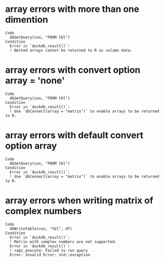 # array errors with more than one dimention

    Code
      dbGetQuery(con, "FROM tbl")
    Condition
      Error in `duckdb_result()`:
      ! Nested arrays cannot be returned to R as column data.

# array errors with convert option array = 'none'

    Code
      dbGetQuery(con, "FROM tbl")
    Condition
      Error in `duckdb_result()`:
      ! Use `dbConnect(array = "matrix")` to enable arrays to be returned to R.

# array errors with default convert option array

    Code
      dbGetQuery(con, "FROM tbl")
    Condition
      Error in `duckdb_result()`:
      ! Use `dbConnect(array = "matrix")` to enable arrays to be returned to R.

# array errors when writing matrix of complex numbers

    Code
      dbWriteTable(con, "tbl", df)
    Condition
      Error in `duckdb_result()`:
      ! Matrix with complex numbers are not supported.
      Error in `duckdb_result()`:
      ! rapi_execute: Failed to run query
      Error: Invalid Error: std::exception


